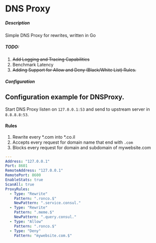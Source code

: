 # DNS Proxy
##### Description
Simple DNS Proxy for rewrites, written in Go

##### TODO:
1. <del>Add Logging and Tracing Capabilities<del> 
2. Benchmark Latency
3. <del>Adding Support for Allow and Deny (Black/White List) Rules.<del>

##### Configuration
## Configuration example for DNSProxy.
Start DNS Proxy listen on ```127.0.0.1:53``` and send to upstream server in ```8.8.8.8:53```.

#### Rules
1. Rewrite every *.com into *.co.il
2. Accepts every request for domain name that end with ```.com```
3. Blocks every request for domain and subdomain of mywebsite.com

```yaml
---
Address: "127.0.0.1"
Port: 8601
RemoteAddress: "127.0.0.1"
RemotePort: 8600
EnableStats: true
ScanAll: true
ProxyRules:
  - Type: "Rewrite"
    Pattern: ".ronco.$"
    NewPattern: ".service.consul."
  - Type: "Rewrite"
    Pattern: ".meme.$"
    NewPattern: ".query.consul."
  - Type: "Allow"
    Pattern: ".ronco.$"
  - Type: "Deny"
    Pattern: "mywebsite.com.$"
```
